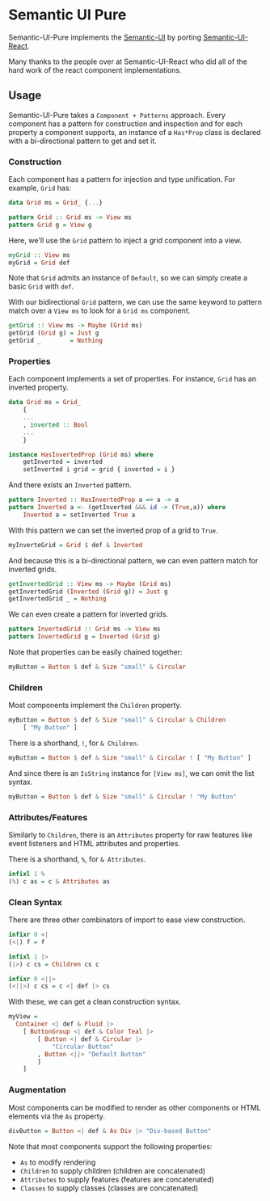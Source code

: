# Semantic UI Pure

Semantic-UI-Pure implements the [Semantic-UI](https://semantic-ui.com/) by porting [Semantic-UI-React](https://react.semantic-ui.com/). 

Many thanks to the people over at Semantic-UI-React who did all of the hard work of the react component implementations.

## Usage

Semantic-UI-Pure takes a `Component + Patterns` approach. Every component has a pattern for construction and inspection and for each property a component supports, an instance of a `Has*Prop` class is declared with a bi-directional pattern to get and set it.

### Construction

Each component has a pattern for injection and type unification. For example, `Grid` has:

```haskell
data Grid ms = Grid_ {...}

pattern Grid :: Grid ms -> View ms
pattern Grid g = View g
```

Here, we'll use the `Grid` pattern to inject a grid component into a view. 

```haskell
myGrid :: View ms
myGrid = Grid def
```

Note that `Grid` admits an instance of `Default`, so we can simply create a basic `Grid` with `def`.

With our bidirectional `Grid` pattern, we can use the same keyword to pattern match over a `View ms` to look for a `Grid ms` component.

```haskell
getGrid :: View ms -> Maybe (Grid ms)
getGrid (Grid g) = Just g
getGrid _        = Nothing
```

### Properties

Each component implements a set of properties. For instance, `Grid` has an inverted property. 

```haskell
data Grid ms = Grid_
    { 
    ...
    , inverted :: Bool
    ...
    }

instance HasInvertedProp (Grid ms) where
    getInverted = inverted
    setInverted i grid = grid { inverted = i }
```

And there exists an `Inverted` pattern.

```haskell
pattern Inverted :: HasInvertedProp a => a -> a
pattern Inverted a <- (getInverted &&& id -> (True,a)) where
    Inverted a = setInverted True a
```

With this pattern we can set the inverted prop of a grid to `True`.

```haskell
myInverteGrid = Grid $ def & Inverted
```

And because this is a bi-directional pattern, we can even pattern match for inverted grids.

```haskell
getInvertedGrid :: View ms -> Maybe (Grid ms)
getInvertedGrid (Inverted (Grid g)) = Just g
getInvertedGrid _ = Nothing
```

We can even create a pattern for inverted grids.

```haskell
pattern InvertedGrid :: Grid ms -> View ms
pattern InvertedGrid g = Inverted (Grid g)
```

Note that properties can be easily chained together: 

```haskell
myButton = Button $ def & Size "small" & Circular
```

### Children

Most components implement the `Children` property.

```haskell
myButton = Button $ def & Size "small" & Circular & Children
    [ "My Button" ]
```

There is a shorthand, `!`, for `& Children`.

```haskell
myButton = Button $ def & Size "small" & Circular ! [ "My Button" ]
```

And since there is an `IsString` instance for `[View ms]`, we can omit the list syntax.

```haskell
myButton = Button $ def & Size "small" & Circular ! "My Button"
```

### Attributes/Features

Similarly to `Children`, there is an `Attributes` property for raw features like event listeners and HTML attributes and properties.

There is a shorthand, `%`, for `& Attributes`. 

```haskell
infixl 1 %
(%) c as = c & Attributes as
```

### Clean Syntax

There are three other combinators of import to ease view construction.

```haskell
infixr 0 <|
(<|) f = f

infixl 1 |>
(|>) c cs = Children cs c 

infixr 0 <||>
(<||>) c cs = c <| def |> cs
```

With these, we can get a clean construction syntax.

```haskell
myView =
  Container <| def & Fluid |>
    [ ButtonGroup <| def & Color Teal |>
        [ Button <| def & Circular |> 
            "Circular Button" 
        , Button <||> "Default Button"
        ]
    ]
```

### Augmentation

Most components can be modified to render as other components or HTML elements via the `As` property.

```haskell
divButton = Button <| def & As Div |> "Div-based Button"
```

Note that most components support the following properties:

* `As` to modify rendering 
* `Children` to supply children (children are concatenated)
* `Attributes` to supply features (features are concatenated)
* `Classes` to supply classes (classes are concatenated)